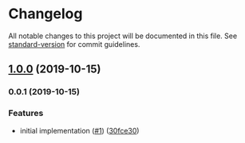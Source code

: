 # Changelog

All notable changes to this project will be documented in this file. See [standard-version](https://github.com/conventional-changelog/standard-version) for commit guidelines.

## [1.0.0](https://github.com/moxystudio/next-webpack-oneof/compare/v0.0.1...v1.0.0) (2019-10-15)

### 0.0.1 (2019-10-15)


### Features

* initial implementation ([#1](https://github.com/moxystudio/next-webpack-oneof/issues/1)) ([30fce30](https://github.com/moxystudio/next-webpack-oneof/commit/30fce30))
